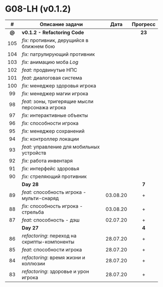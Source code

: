# G08-LH (v0.1.2)

| # | Описание задачи | Дата | Прогресс |
|:-:| --------------- | ---- | :------: |
| **@** | **v0.1.2 - Refactoring Code** |  | **23** |
|105| *fix:* противник, дерущийся в ближнем бою |  |  |
|104| *fix:* патрулирующий противник |  |  |
|103| *fix:* анимацию моба _Log_ |  |  |
|102| *feat:* продвинутые НПС |  |  |
|101| *feat:* диалоговая система |  |  |
|100| *fix:* менеджер здоровья игрока |  |  |
| 99| *fix:* менеджер магии игрока |  |  |
| 98| *feat:* зоны, тригерящие мысли персонажа игрока |  |  |
| 97| *fix:* интерактивные объекты |  |  |
| 96| *fix:* способности игрока |  |  |
| 95| *fix:* менеджер сохранений |  |  |
| 94| *fix:* контроллер локации |  |  |
| 93| *feat:* управление для мобильных устройств |  |  |
| 92| *fix:* работа инвентаря |  |  |
| 91| *fix:* интерфейс здоровья |  |  |
| 90| *fix:* стреляющий противник |  |  |
|   | **Day 28** |  |  **7** |
| 89| *feat:* способность игрока - мульти-снаряд | 03.08.20 | + |
| 88| *fix:* способность игрока - стрельба | 03.08.20 | + |
| 87| *feat:* способность - дэш | 02.07.20 | + |
|   | **Day 27** |  |  **4** |
| 86| *refactoring*: переход на скрипты-компоненты | 28.07.20 | + |
| 85| *feat*: способности игрока | 28.07.20 | + |
| 84| *refactoring*: время жизни и коллюзии | 28.07.20 | + |
| 83| *refactoring*: здоровье и урон игрока | 28.07.20 | + |
